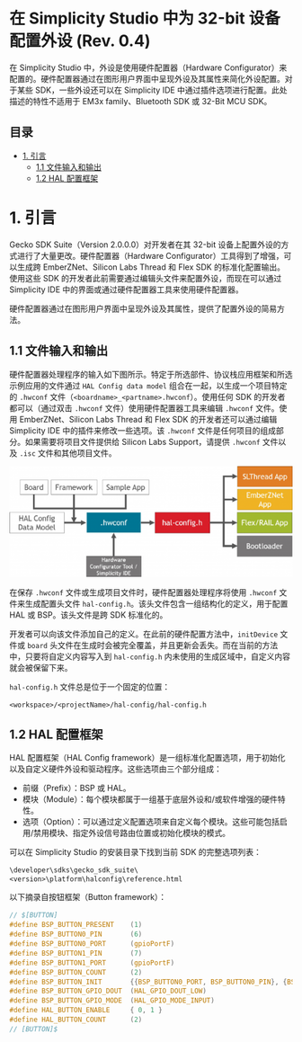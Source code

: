# 在 Simplicity Studio 中为 32-bit 设备配置外设 (Rev. 0.4) <!-- omit in toc -->

在 Simplicity Studio 中，外设是使用硬件配置器（Hardware Configurator）来配置的。硬件配置器通过在图形用户界面中呈现外设及其属性来简化外设配置。对于某些 SDK，一些外设还可以在 Simplicity IDE 中通过插件选项进行配置。此处描述的特性不适用于 EM3x family、Bluetooth SDK 或 32-Bit MCU SDK。

## 目录 <!-- omit in toc -->

- [1. 引言](#1-引言)
  - [1.1 文件输入和输出](#11-文件输入和输出)
  - [1.2 HAL 配置框架](#12-hal-配置框架)

# 1. 引言

Gecko SDK Suite（Version 2.0.0.0）对开发者在其 32-bit 设备上配置外设的方式进行了大量更改。硬件配置器（Hardware Configurator）工具得到了增强，可以生成跨 EmberZNet、Silicon Labs Thread 和 Flex SDK 的标准化配置输出。使用这些 SDK 的开发者此前需要通过编辑头文件来配置外设，而现在可以通过 Simplicity IDE 中的界面或通过硬件配置器工具来使用硬件配置器。

硬件配置器通过在图形用户界面中呈现外设及其属性，提供了配置外设的简易方法。

## 1.1 文件输入和输出

硬件配置器处理程序的输入如下图所示。特定于所选部件、协议栈应用框架和所选示例应用的文件通过 `HAL Config data model` 组合在一起，以生成一个项目特定的 `.hwconf` 文件（`<boardname>_<partname>.hwconf`）。使用任何 SDK 的开发者都可以（通过双击 `.hwconf` 文件）使用硬件配置器工具来编辑 `.hwconf` 文件。使用 EmberZNet、Silicon Labs Thread 和 Flex SDK 的开发者还可以通过编辑 Simplicity IDE 中的插件来修改一些选项。该 `.hwconf` 文件是任何项目的组成部分。如果需要将项目文件提供给 Silicon Labs Support，请提供 `.hwconf` 文件以及 `.isc` 文件和其他项目文件。

<div align=center title="hwconf"><img src="./Figure/F1.1.png" alt="hwconf"/></div>

在保存 `.hwconf` 文件或生成项目文件时，硬件配置器处理程序将使用 `.hwconf` 文件来生成配置头文件 `hal-config.h`。该头文件包含一组结构化的定义，用于配置 HAL 或 BSP。该头文件是跨 SDK 标准化的。

开发者可以向该文件添加自己的定义。在此前的硬件配置方法中，`initDevice` 文件或 `board` 头文件在生成时会被完全覆盖，并且更新会丢失。而在当前的方法中，只要将自定义内容写入到 `hal-config.h` 内未使用的生成区域中，自定义内容就会被保留下来。

`hal-config.h` 文件总是位于一个固定的位置：

```
<workspace>/<projectName>/hal-config/hal-config.h
```

## 1.2 HAL 配置框架

HAL 配置框架（HAL Config framework）是一组标准化配置选项，用于初始化以及自定义硬件外设和驱动程序。这些选项由三个部分组成：

* 前缀（Prefix）：BSP 或 HAL。
* 模块（Module）：每个模块都属于一组基于底层外设和/或软件增强的硬件特性。
* 选项（Option）：可以通过定义配置选项来自定义每个模块。这些可能包括启用/禁用模块、指定外设信号路由位置或初始化模块的模式。

可以在 Simplicity Studio 的安装目录下找到当前 SDK 的完整选项列表：

```
\developer\sdks\gecko_sdk_suite\<version>\platform\halconfig\reference.html
```

以下摘录自按钮框架（Button framework）：

```C
// $[BUTTON]
#define BSP_BUTTON_PRESENT    (1)
#define BSP_BUTTON0_PIN       (6)
#define BSP_BUTTON0_PORT      (gpioPortF)
#define BSP_BUTTON1_PIN       (7)
#define BSP_BUTTON1_PORT      (gpioPortF)
#define BSP_BUTTON_COUNT      (2)
#define BSP_BUTTON_INIT       {{BSP_BUTTON0_PORT, BSP_BUTTON0_PIN}, {BSP_BUTTON1_PORT, BSP_BUTTON1_PIN}}
#define BSP_BUTTON_GPIO_DOUT  (HAL_GPIO_DOUT_LOW)
#define BSP_BUTTON_GPIO_MODE  (HAL_GPIO_MODE_INPUT)
#define HAL_BUTTON_ENABLE     { 0, 1 }
#define HAL_BUTTON_COUNT      (2)
// [BUTTON]$
```
